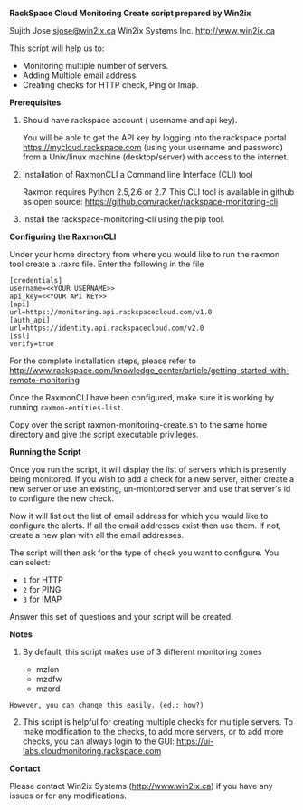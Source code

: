 **RackSpace Cloud Monitoring Create script prepared by Win2ix**

Sujith Jose <sjose@win2ix.ca>
Win2ix Systems Inc. http://www.win2ix.ca


This script will help us to:

  * Monitoring multiple number of servers.
  * Adding Multiple email address.
  * Creating checks for HTTP check, Ping or Imap.

**Prerequisites**

1. Should have rackspace account ( username and api key).
 
    You will be able to get the API key by logging into the rackspace portal <https://mycloud.rackspace.com> (using your username and  password) from a Unix/linux machine (desktop/server) with access to the internet.
   
2. Installation of RaxmonCLI a Command line Interface (CLI) tool

    Raxmon requires Python 2.5,2.6 or 2.7. This CLI tool is available in github as open source:  <https://github.com/racker/rackspace-monitoring-cli>

3. Install the rackspace-monitoring-cli using the pip tool.

**Configuring the RaxmonCLI**

Under your home directory from where you would like to run the raxmon tool create a .raxrc file. Enter the following in the file

	[credentials]
	username=<<YOUR USERNAME>> 
	api_key=<<YOUR API KEY>>
	[api]
	url=https://monitoring.api.rackspacecloud.com/v1.0
	[auth_api]
	url=https://identity.api.rackspacecloud.com/v2.0
	[ssl]
	verify=true 
	
For the complete installation steps, please refer to <http://www.rackspace.com/knowledge_center/article/getting-started-with-remote-monitoring>

Once the RaxmonCLI have been configured, make sure it is working by running `raxmon-entities-list`.

Copy over the script raxmon-monitoring-create.sh to the same home directory and give the script executable privileges.
 
**Running the Script**

Once you run the script, it will display the list of servers which is presently being monitored.  If you wish to add a check for a new server, either create a new server or use an existing, un-monitored server and use that server's id to configure the new check.

Now it will list out the list of email address for which you would like to configure the alerts. If all the email addresses exist then use them.  If not, create a new plan with all the email addresses.

The script will then ask for the type of check you want to configure.  You can select: 

  * `1` for HTTP
  * `2` for PING
  * `3` for IMAP

Answer this set of questions and your script will be created.

**Notes**

  1. By default, this script makes use of 3 different monitoring zones

	  * mzlon
	  * mzdfw
	  * mzord 
	
	However, you can change this easily. (ed.: how?) 


  2. This script is helpful for creating multiple checks for multiple servers.  To make modification to the checks, to add more servers, or to add more checks, you can always login to the GUI: <https://ui-labs.cloudmonitoring.rackspace.com>

**Contact**

Please contact Win2ix Systems (<http://www.win2ix.ca>) if you have any issues or for any modifications.
